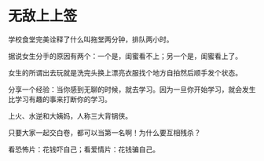 # 无敌上上签

学校食堂完美诠释了什么叫拖堂两分钟，排队两小时。 

据说女生分手的原因有两个：一个是，闺蜜看不上；另一个是，闺蜜看上了。 

女生的所谓出去玩就是洗完头换上漂亮衣服找个地方自拍然后顺手发个状态。 

分享一个经验：当你感到无聊的时候，就去学习。因为一旦你开始学习，就会发生比学习有趣的事来打断你的学习。 

上火、水逆和大姨妈，人称三大背锅侠。 

只要大家一起交白卷，都可以当第一名啊！为什么要互相残杀？ 

看恐怖片：花钱吓自己；看爱情片：花钱骗自己。